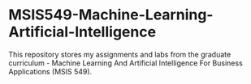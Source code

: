 # MSIS549-Machine-Learning-Artificial-Intelligence
This repository stores my assignments and labs from the graduate curriculum - Machine Learning And Artificial Intelligence For Business Applications (MSIS 549).
